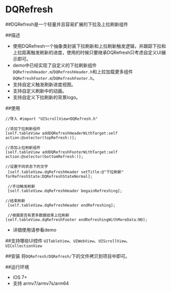# DQRefresh

##DQRefresh是一个轻量并且容易扩展的下拉及上拉刷新组件

##描述
- 使用DQRefresh一个抽象类封装下拉刷新和上拉刷新触发逻辑，并跟踪下拉和上拉距离触发刷新的进度，使用的时候只要继承DQRefresh只考虑自定义UI展示即可。
- demo中已经实现了自定义的下拉刷新组件`DQRefreshHeader.m`/`DQRefreshHeader.h`和上拉加载更多组件`DQRefreshFooter.m`/`DQRefreshFooter.h`。
- 支持自定义触发刷新进度视图。
- 支持自定义刷新中的动画。
- 支持自定义下拉刷新的背景logo。

##使用

```objc
//导入 #import "UIScrollView+DQRefresh.h"

//添加下拉刷新组件
[self.tableView addDQRefreshHeaderWithTarget:self action:@selector(topRefresh:)];

//添加上拉刷新组件
[self.tableView addDQRefreshFooterWithTarget:self action:@selector(bottomRefresh:)];

//设置不同状态下的文字
 [self.tableView.dqRefreshHeader setTitle:@"下拉刷新" forRefreshState:DQRefreshStateNormal];
 
 //手动触发刷新
 [self.tableView.dqRefreshHeader begainRefreshing];

//结束刷新
 [self.tableView.dqRefreshHeader endRefreshing];
 
 //根据是否有更多数据结束上拉刷新
[self.tableView.dqRefreshFooter endRefreshingWithMoreData:NO];

```
- 详细使用请参看demo

##支持哪些UI控件
`UITableView`、`UIWebView`、`UIScrollView`、`UICollectionView`

##安装
将`DQRefresh/DQRefresh/`下的文件拷贝到项目中即可。

##运行环境

- iOS 7+
- 支持 armv7/armv7s/arm64
